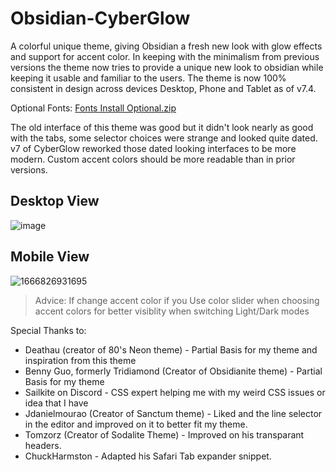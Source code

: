 # Obsidian-CyberGlow

A colorful unique theme, giving Obsidian a fresh new look with glow effects and support for accent color. In keeping with the minimalism from previous versions the theme now tries to provide a unique new look to obsidian while keeping it usable and familiar to the users.
The theme is now 100% consistent in design across devices Desktop, Phone and Tablet as of v7.4.

Optional Fonts: [Fonts Install Optional.zip](https://github.com/ArtexJay/Obsidian-CyberGlow/files/6705588/Fonts.Install.Optional.zip)

The old interface of this theme was good but it didn't look nearly as good with the tabs, some selector choices were strange and looked quite dated. v7 of CyberGlow reworked those dated looking interfaces to be more modern. Custom accent colors should be more readable than in prior versions.

## Desktop View
![image](https://user-images.githubusercontent.com/32932497/198157316-585581bd-f49f-4913-af9c-421190d445c2.png)

## Mobile View
![1666826931695](https://user-images.githubusercontent.com/32932497/198157599-624a448a-9f4b-4a6d-99b8-539ad4c1215b.jpg)

> Advice: If change accent color if you Use color slider when choosing accent colors for better visiblity when switching Light/Dark modes

Special Thanks to:
- Deathau (creator of 80's Neon theme) - Partial Basis for my theme and inspiration from this theme
- Benny Guo, formerly Tridiamond (Creator of Obsidianite theme) - Partial Basis for my theme
- Sailkite on Discord - CSS expert helping me with my weird CSS issues or idea that I have
- Jdanielmourao (Creator of Sanctum theme) - Liked and the line selector in the editor and improved on it to better fit my theme.
- Tomzorz (Creator of Sodalite Theme) - Improved on his transparant headers.
- ChuckHarmston - Adapted his Safari Tab expander snippet.

